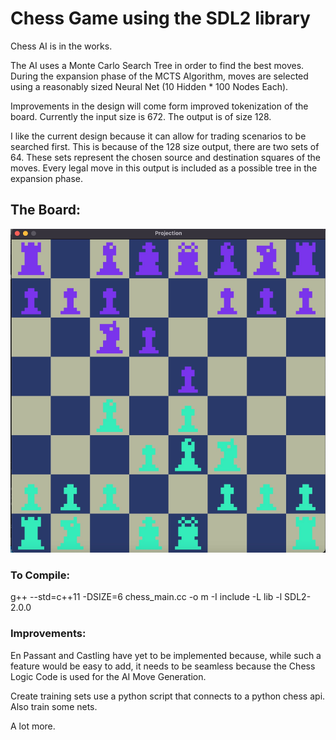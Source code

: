 # Chess Game using the SDL2 library
Chess AI is in the works.

The AI uses a Monte Carlo Search Tree in order to find the best moves. During the expansion phase of the MCTS Algorithm, moves are selected using a reasonably sized Neural Net (10 Hidden * 100 Nodes Each).

Improvements in the design will come form improved tokenization of the board. Currently the input size is 672. The output is of size 128. 

I like the current design because it can allow for trading scenarios to be searched first. This is because of the 128 size output, there are two sets of 64. These sets represent the chosen source and destination squares of the moves. Every legal move in this output is included as a possible tree in the expansion phase.

## The Board:
<div>
<img src="chess.jpg" alt="chess game image"></img>
</div>

### To Compile:
g++ --std=c++11 -DSIZE=6 chess_main.cc -o m -I include -L lib -l SDL2-2.0.0


### Improvements:
En Passant and Castling have yet to be implemented because, while such a feature would be easy to add, it needs to be seamless because the Chess Logic Code is used for the AI Move Generation.

Create training sets use a python script that connects to a python chess api. Also train some nets.

A lot more.